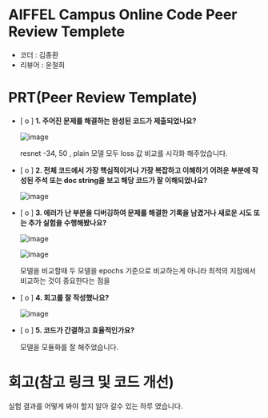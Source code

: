 # AIFFEL Campus Online Code Peer Review Templete
- 코더 : 김종환
- 리뷰어 : 윤철희


# PRT(Peer Review Template)
- [ o ]  **1. 주어진 문제를 해결하는 완성된 코드가 제출되었나요?**

  ![image](https://github.com/user-attachments/assets/8d2dae52-d4fa-47c5-885d-2e1e9255b886)

  resnet -34, 50 , plain 모델 모두 loss 값 비교를 시각화 해주었습니다. 
    
- [ o ]  **2. 전체 코드에서 가장 핵심적이거나 가장 복잡하고 이해하기 어려운 부분에 작성된 
주석 또는 doc string을 보고 해당 코드가 잘 이해되었나요?**

  ![image](https://github.com/user-attachments/assets/6b09ad1c-5eaf-4a76-b81f-ac90e8edeee3)

    
        
- [ o ]  **3. 에러가 난 부분을 디버깅하여 문제를 해결한 기록을 남겼거나
새로운 시도 또는 추가 실험을 수행해봤나요?**

   ![image](https://github.com/user-attachments/assets/4eecaffd-3c47-4d02-8e91-e00e17fab267)
 

  ![image](https://github.com/user-attachments/assets/769523e0-b223-4317-afb1-dc65aed9ae44)

  모델을 비교할때 두 모델을 epochs 기준으로 비교하는게 아니라 최적의 지점에서 비교하는 것이 중요한다는 점을 
        
- [ o  ]  **4. 회고를 잘 작성했나요?**

    ![image](https://github.com/user-attachments/assets/d5f03679-d9d7-4276-9c3f-779f2eae5eec)

        
- [ o  ]  **5. 코드가 간결하고 효율적인가요?**

    모델을 모듈화를 잘 해주었습니다.


# 회고(참고 링크 및 코드 개선)

실험 결과를 어떻게 봐야 할지 알아 갈수 있는 하루 였습니다.
